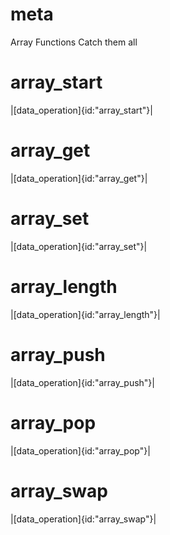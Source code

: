 # meta

Array Functions
Catch them all

# array_start

|[data_operation]{id:"array_start"}|

# array_get

|[data_operation]{id:"array_get"}|

# array_set

|[data_operation]{id:"array_set"}|

# array_length

|[data_operation]{id:"array_length"}|

# array_push

|[data_operation]{id:"array_push"}|

# array_pop

|[data_operation]{id:"array_pop"}|

# array_swap

|[data_operation]{id:"array_swap"}|